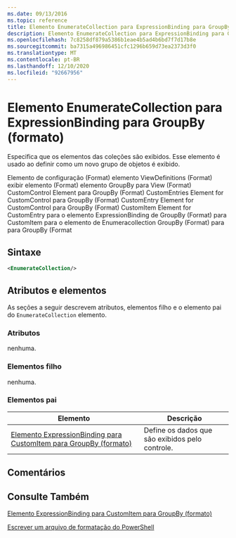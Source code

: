 ```yaml
---
ms.date: 09/13/2016
ms.topic: reference
title: Elemento EnumerateCollection para ExpressionBinding para GroupBy (formato)
description: Elemento EnumerateCollection para ExpressionBinding para GroupBy (formato)
ms.openlocfilehash: 7c8258df879a5386b1eae4b5ad4b6bd7f7d17b8e
ms.sourcegitcommit: ba7315a496986451cfc1296b659d73ea2373d3f0
ms.translationtype: MT
ms.contentlocale: pt-BR
ms.lasthandoff: 12/10/2020
ms.locfileid: "92667956"
---
```

# <a name="enumeratecollection-element-for-expressionbinding-for-groupby-format"></a>Elemento EnumerateCollection para ExpressionBinding para GroupBy (formato)

Especifica que os elementos das coleções são exibidos. Esse elemento é usado ao definir como um novo grupo de objetos é exibido.

Elemento de configuração (Format) elemento ViewDefinitions (Format) exibir elemento (Format) elemento GroupBy para View (Format) CustomControl Element para GroupBy (Format) CustomEntries Element for CustomControl para GroupBy (Format) CustomEntry Element for CustomControl para GroupBy (Format) CustomItem Element for CustomEntry para o elemento ExpressionBinding de GroupBy (Format) para CustomItem para o elemento de Enumeracollection GroupBy (Format) para para GroupBy (Format

## <a name="syntax"></a>Sintaxe

```xml
<EnumerateCollection/>
```

## <a name="attributes-and-elements"></a>Atributos e elementos

As seções a seguir descrevem atributos, elementos filho e o elemento pai do `EnumerateCollection` elemento.

### <a name="attributes"></a>Atributos

nenhuma.

### <a name="child-elements"></a>Elementos filho

nenhuma.

### <a name="parent-elements"></a>Elementos pai

|Elemento|Descrição|
|-------------|-----------------|
|[Elemento ExpressionBinding para CustomItem para GroupBy (formato)](./expressionbinding-element-for-customitem-for-groupby-format.md)|Define os dados que são exibidos pelo controle.|

## <a name="remarks"></a>Comentários

## <a name="see-also"></a>Consulte Também

[Elemento ExpressionBinding para CustomItem para GroupBy (formato)](./expressionbinding-element-for-customitem-for-groupby-format.md)

[Escrever um arquivo de formatação do PowerShell](./writing-a-powershell-formatting-file.md)
